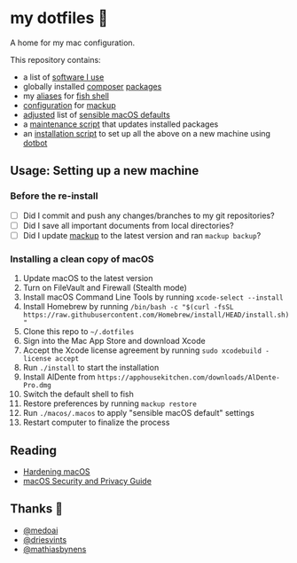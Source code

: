 # my dotfiles 🦚

A home for my mac configuration.

This repository contains:
- a list of [software I use](homebrew/Brewfile)
- globally installed [composer](https://getcomposer.org/) [packages](composer/composer.json)
- my [aliases](fish/aliases) for [fish shell](https://fishshell.com)
- [configuration](mackup) for [mackup](https://github.com/lra/mackup)
- [adjusted](macos/.macos) list of [sensible macOS defaults](https://mths.be/macos)
- a [maintenance script](maintenance.fish) that updates installed packages 
- an [installation script](install.conf.yaml) to set up all the above on a new machine using [dotbot](https://github.com/anishathalye/dotbot)

## Usage: Setting up a new machine

### Before the re-install

- [ ] Did I commit and push any changes/branches to my git repositories?
- [ ] Did I save all important documents from local directories?
- [ ] Did I update [mackup](https://github.com/lra/mackup) to the latest version and ran `mackup backup`?

### Installing a clean copy of macOS

1. Update macOS to the latest version
1. Turn on FileVault and Firewall (Stealth mode)
1. Install macOS Command Line Tools by running `xcode-select --install`
2. Install Homebrew by running `/bin/bash -c "$(curl -fsSL https://raw.githubusercontent.com/Homebrew/install/HEAD/install.sh)"`
1. Clone this repo to `~/.dotfiles`
2. Sign into the Mac App Store and download Xcode
3. Accept the Xcode license agreement by running `sudo xcodebuild -license accept`
1. Run `./install` to start the installation
2. Install AlDente from `https://apphousekitchen.com/downloads/AlDente-Pro.dmg`
3. Switch the default shell to fish
1. Restore preferences by running `mackup restore`
1. Run `./macos/.macos` to apply "sensible macOS default" settings
1. Restart computer to finalize the process

## Reading

* [Hardening macOS](https://blog.bejarano.io/hardening-macos.html)
* [macOS Security and Privacy Guide](https://github.com/drduh/macOS-Security-and-Privacy-Guide)

## Thanks 💙

- [@medoai](https://github.com/meodai/dotfiles)
- [@driesvints](https://github.com/driesvints/dotfiles)
- [@mathiasbynens](https://mths.be/macos)
